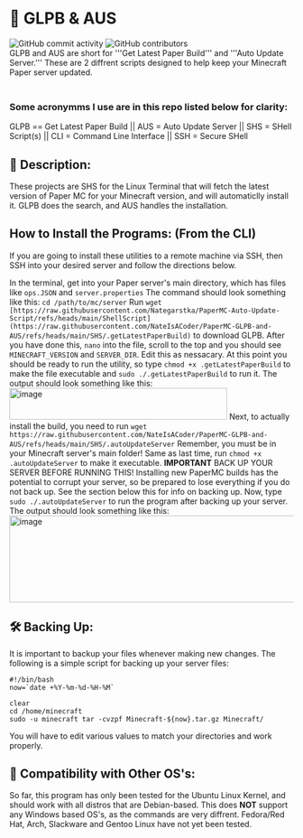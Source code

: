 # 📜 GLPB & AUS
![GitHub commit activity](https://img.shields.io/github/commit-activity/m/Nategarstka/PaperMC-Auto-Update-Script)
![GitHub contributors](https://img.shields.io/github/contributors/Nategarstka/PaperMC-Auto-Update-Script)
<br> GLPB and AUS are short for '''Get Latest Paper Build''' and '''Auto Update Server.''' These are 2 diffrent scripts designed to help keep your Minecraft Paper server updated. 
### <br> Some acronymms I use are in this repo listed below for clarity:
GLPB == Get Latest Paper Build || AUS = Auto Update Server || SHS = SHell Script(s) || CLI = Command Line Interface || SSH = Secure SHell

## 📝 Description:
These projects are SHS for the Linux Terminal that will fetch the latest version of Paper MC for your Minecraft version, and will automaticlly install it. GLPB does the search, and AUS handles the installation.

## How to Install the Programs: (From the CLI)
If you are going to install these utilities to a remote machine via SSH, then SSH into your desired server and follow the directions below.

In the terminal, get into your Paper server's main directory, which has files like ```ops.JSON``` and ```server.properties``` The command should look something like this: ```cd /path/to/mc/server``` Run ```wget [https://raw.githubusercontent.com/Nategarstka/PaperMC-Auto-Update-Script/refs/heads/main/ShellScript](https://raw.githubusercontent.com/NateIsACoder/PaperMC-GLPB-and-AUS/refs/heads/main/SHS/.getLatestPaperBuild)``` to download GLPB. After you have done this, ```nano``` into the file, scroll to the top and you should see ```MINECRAFT_VERSION``` and ```SERVER_DIR```. Edit this as nessacary. At this point you should be ready to run the utility, so type ```chmod +x .getLatestPaperBuild``` to make the file executable and ```sudo ./.getLatestPaperBuild``` to run it. The output should look something like this: <img width="386" height="56" alt="image" src="https://github.com/user-attachments/assets/b7ac2782-cbd5-4531-834f-a86f28fd3153" /> Next, to actually install the build, you need to run 
```wget https://raw.githubusercontent.com/NateIsACoder/PaperMC-GLPB-and-AUS/refs/heads/main/SHS/.autoUpdateServer``` Remember, you must be in your Minecraft server's main folder! Same as last time, run ```chmod +x .autoUpdateServer``` to make it executable. <b>IMPORTANT</b> BACK UP YOUR SERVER BEFORE RUNNING THIS! Installing new PaperMC builds has the potential to corrupt your server, so be prepared to lose everything if you do not back up. See the section below this for info on backing up. Now, type ```sudo ./.autoUpdateServer```  to run the program after backing up your server. The output should look something like this: <img width="950" height="154" alt="image" src="https://github.com/user-attachments/assets/dbd62188-596e-47d5-9775-51a6b2bcb99a" />


## 🛠️ Backing Up: 
It is important to backup your files whenever making new changes. The following is a simple script for backing up your server files: 
```
#!/bin/bash
now=`date +%Y-%m-%d-%H-%M`

clear
cd /home/minecraft
sudo -u minecraft tar -cvzpf Minecraft-${now}.tar.gz Minecraft/
```
You will have to edit various values to match your directories and work properly.

## 🧨 Compatibility with Other OS's:
So far, this program has only been tested for the Ubuntu Linux Kernel, and should work with all distros that are Debian-based. This does <b>NOT</b> support any Windows based OS's, as the commands are very diffrent. Fedora/Red Hat, Arch, Slackware and Gentoo Linux have not yet been tested.

